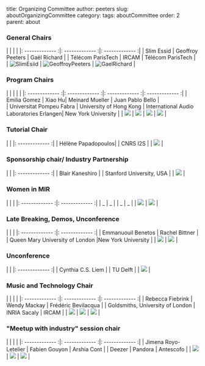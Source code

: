 title: Organizing Committee
author: peeters
slug: aboutOrganizingCommittee
category:
tags: aboutCommittee
order: 2
parent: about

### General Chairs

|  |   |   |
|: -------------   :|: ------------- :|: ------------- :|
| Slim Essid | Geoffroy Peeters | Gaël Richard |
| Télécom ParisTech | IRCAM | Télécom ParisTech |
| ![SlimEsiid]({filename}/images/slimessid_200.png) | ![GeoffroyPeeters]({filename}/images/geoffroypeeters_200.png) | ![GaelRichard]({filename}/images/gaelrichard_200.png) |


### Program Chairs

|  |   |   | |
|: -------------   :|: ------------- :|: ------------- :|: ------------- :|
| Emilia Gomez | Xiao Hu| Meinard Mueller | Juan Pablo Bello |  
| Universitat Pompeu Fabra | University of Hong Kong | International Audio Laboratories Erlangen| New York University |
| ![]({filename}/images/unknown_200.png) | ![]({filename}/images/unknown_200.png) | ![]({filename}/images/unknown_200.png) | ![]({filename}/images/unknown_200.png) |

### Tutorial Chair

|  |
|: -------------   :|
| Hélène Papadopoulos|
| CNRS I2S |
| ![]({filename}/images/unknown_200.png) |

### Sponsorship chair/ Industry Partnership

|  |
|: -------------   :|
| Blair Kaneshiro |
| Stanford University, USA |
| ![]({filename}/images/unknown_200.png) |

### Women in MIR

|  | |
|: -------------   :|: -------------   :|
| _ | _ |
| _ | _ |
| ![]({filename}/images/unknown_200.png) | ![]({filename}/images/unknown_200.png) |


### Late Breaking, Demos, Unconference

|  | |
|: -------------   :|: -------------   :|
| Emmanuouil Benetos | Rachel Bittner |
| Queen Mary University of London |New York University |
| ![]({filename}/images/unknown_200.png) | ![]({filename}/images/unknown_200.png) |

### Unconference

|  |
|: -------------   :|
| Cynthia C.S. Liem |
| TU Delft |
| ![]({filename}/images/unknown_200.png) |

### Music and Technology Chair

|  |  |  |
|: -------------   :|: -------------   :|: -------------   :|
| Rebecca Fiebrink | Wendy Mackay |  Frédéric Bevilacqua |
| Goldsmiths, University of London | INRIA Sacaly | IRCAM |
| ![]({filename}/images/unknown_200.png) | ![]({filename}/images/unknown_200.png) | ![]({filename}/images/unknown_200.png) |

### "Meetup with industry" session chair

|  |  |  |
|: -------------   :|: -------------   :|: -------------   :|
| Jimena Royo-Letelier | Fabien Gouyon | Arshia Cont |
| Deezer | Pandora | Antescofo |
| ![]({filename}/images/unknown_200.png) | ![]({filename}/images/unknown_200.png) | ![]({filename}/images/unknown_200.png) |
